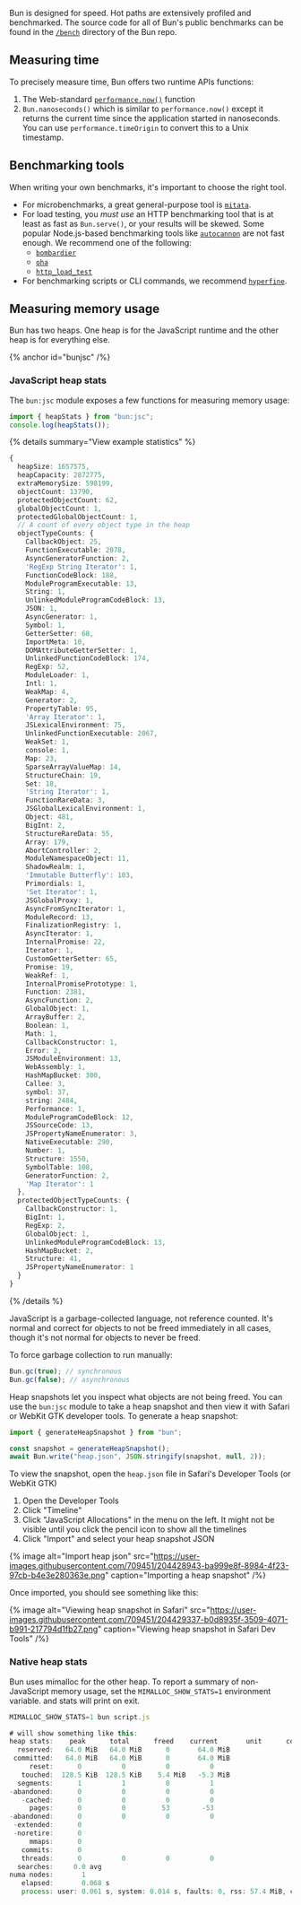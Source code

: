Bun is designed for speed. Hot paths are extensively profiled and benchmarked. The source code for all of Bun's public benchmarks can be found in the [`/bench`](https://github.com/oven-sh/bun/tree/main/bench) directory of the Bun repo.

## Measuring time

To precisely measure time, Bun offers two runtime APIs functions:

1. The Web-standard [`performance.now()`](https://developer.mozilla.org/en-US/docs/Web/API/Performance/now) function
2. `Bun.nanoseconds()` which is similar to `performance.now()` except it returns the current time since the application started in nanoseconds. You can use `performance.timeOrigin` to convert this to a Unix timestamp.

## Benchmarking tools

When writing your own benchmarks, it's important to choose the right tool.

- For microbenchmarks, a great general-purpose tool is [`mitata`](https://github.com/evanwashere/mitata).
- For load testing, you _must use_ an HTTP benchmarking tool that is at least as fast as `Bun.serve()`, or your results will be skewed. Some popular Node.js-based benchmarking tools like [`autocannon`](https://github.com/mcollina/autocannon) are not fast enough. We recommend one of the following:
  - [`bombardier`](https://github.com/codesenberg/bombardier)
  - [`oha`](https://github.com/hatoo/oha)
  - [`http_load_test`](https://github.com/uNetworking/uSockets/blob/master/examples/http_load_test.c)
- For benchmarking scripts or CLI commands, we recommend [`hyperfine`](https://github.com/sharkdp/hyperfine).

## Measuring memory usage

Bun has two heaps. One heap is for the JavaScript runtime and the other heap is for everything else.

{% anchor id="bunjsc" /%}

### JavaScript heap stats

The `bun:jsc` module exposes a few functions for measuring memory usage:

```ts
import { heapStats } from "bun:jsc";
console.log(heapStats());
```

{% details summary="View example statistics"  %}

```ts
{
  heapSize: 1657575,
  heapCapacity: 2872775,
  extraMemorySize: 598199,
  objectCount: 13790,
  protectedObjectCount: 62,
  globalObjectCount: 1,
  protectedGlobalObjectCount: 1,
  // A count of every object type in the heap
  objectTypeCounts: {
    CallbackObject: 25,
    FunctionExecutable: 2078,
    AsyncGeneratorFunction: 2,
    'RegExp String Iterator': 1,
    FunctionCodeBlock: 188,
    ModuleProgramExecutable: 13,
    String: 1,
    UnlinkedModuleProgramCodeBlock: 13,
    JSON: 1,
    AsyncGenerator: 1,
    Symbol: 1,
    GetterSetter: 68,
    ImportMeta: 10,
    DOMAttributeGetterSetter: 1,
    UnlinkedFunctionCodeBlock: 174,
    RegExp: 52,
    ModuleLoader: 1,
    Intl: 1,
    WeakMap: 4,
    Generator: 2,
    PropertyTable: 95,
    'Array Iterator': 1,
    JSLexicalEnvironment: 75,
    UnlinkedFunctionExecutable: 2067,
    WeakSet: 1,
    console: 1,
    Map: 23,
    SparseArrayValueMap: 14,
    StructureChain: 19,
    Set: 18,
    'String Iterator': 1,
    FunctionRareData: 3,
    JSGlobalLexicalEnvironment: 1,
    Object: 481,
    BigInt: 2,
    StructureRareData: 55,
    Array: 179,
    AbortController: 2,
    ModuleNamespaceObject: 11,
    ShadowRealm: 1,
    'Immutable Butterfly': 103,
    Primordials: 1,
    'Set Iterator': 1,
    JSGlobalProxy: 1,
    AsyncFromSyncIterator: 1,
    ModuleRecord: 13,
    FinalizationRegistry: 1,
    AsyncIterator: 1,
    InternalPromise: 22,
    Iterator: 1,
    CustomGetterSetter: 65,
    Promise: 19,
    WeakRef: 1,
    InternalPromisePrototype: 1,
    Function: 2381,
    AsyncFunction: 2,
    GlobalObject: 1,
    ArrayBuffer: 2,
    Boolean: 1,
    Math: 1,
    CallbackConstructor: 1,
    Error: 2,
    JSModuleEnvironment: 13,
    WebAssembly: 1,
    HashMapBucket: 300,
    Callee: 3,
    symbol: 37,
    string: 2484,
    Performance: 1,
    ModuleProgramCodeBlock: 12,
    JSSourceCode: 13,
    JSPropertyNameEnumerator: 3,
    NativeExecutable: 290,
    Number: 1,
    Structure: 1550,
    SymbolTable: 108,
    GeneratorFunction: 2,
    'Map Iterator': 1
  },
  protectedObjectTypeCounts: {
    CallbackConstructor: 1,
    BigInt: 1,
    RegExp: 2,
    GlobalObject: 1,
    UnlinkedModuleProgramCodeBlock: 13,
    HashMapBucket: 2,
    Structure: 41,
    JSPropertyNameEnumerator: 1
  }
}
```

{% /details %}

JavaScript is a garbage-collected language, not reference counted. It's normal and correct for objects to not be freed immediately in all cases, though it's not normal for objects to never be freed.

To force garbage collection to run manually:

```js
Bun.gc(true); // synchronous
Bun.gc(false); // asynchronous
```

Heap snapshots let you inspect what objects are not being freed. You can use the `bun:jsc` module to take a heap snapshot and then view it with Safari or WebKit GTK developer tools. To generate a heap snapshot:

```ts
import { generateHeapSnapshot } from "bun";

const snapshot = generateHeapSnapshot();
await Bun.write("heap.json", JSON.stringify(snapshot, null, 2));
```

To view the snapshot, open the `heap.json` file in Safari's Developer Tools (or WebKit GTK)

1. Open the Developer Tools
2. Click "Timeline"
3. Click "JavaScript Allocations" in the menu on the left. It might not be visible until you click the pencil icon to show all the timelines
4. Click "Import" and select your heap snapshot JSON

{% image alt="Import heap json" src="https://user-images.githubusercontent.com/709451/204428943-ba999e8f-8984-4f23-97cb-b4e3e280363e.png" caption="Importing a heap snapshot" /%}

Once imported, you should see something like this:

{% image alt="Viewing heap snapshot in Safari" src="https://user-images.githubusercontent.com/709451/204429337-b0d8935f-3509-4071-b991-217794d1fb27.png" caption="Viewing heap snapshot in Safari Dev Tools" /%}

### Native heap stats

Bun uses mimalloc for the other heap. To report a summary of non-JavaScript memory usage, set the `MIMALLOC_SHOW_STATS=1` environment variable. and stats will print on exit.

```js
MIMALLOC_SHOW_STATS=1 bun script.js

# will show something like this:
heap stats:    peak      total      freed    current       unit      count
  reserved:   64.0 MiB   64.0 MiB      0       64.0 MiB                        not all freed!
 committed:   64.0 MiB   64.0 MiB      0       64.0 MiB                        not all freed!
     reset:      0          0          0          0                            ok
   touched:  128.5 KiB  128.5 KiB    5.4 MiB   -5.3 MiB                        ok
  segments:      1          1          0          1                            not all freed!
-abandoned:      0          0          0          0                            ok
   -cached:      0          0          0          0                            ok
     pages:      0          0         53        -53                            ok
-abandoned:      0          0          0          0                            ok
 -extended:      0
 -noretire:      0
     mmaps:      0
   commits:      0
   threads:      0          0          0          0                            ok
  searches:     0.0 avg
numa nodes:       1
   elapsed:       0.068 s
   process: user: 0.061 s, system: 0.014 s, faults: 0, rss: 57.4 MiB, commit: 64.0 MiB
```
